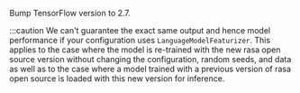 Bump TensorFlow version to 2.7.

:::caution
We can't guarantee the exact same output and hence model performance if your 
configuration uses `LanguageModelFeaturizer`. This applies to the case where the 
model is re-trained with the new rasa open source version without changing the 
configuration, random seeds, and data as well as to the case where a model trained with 
a previous version of rasa open source is loaded with this new version for inference.